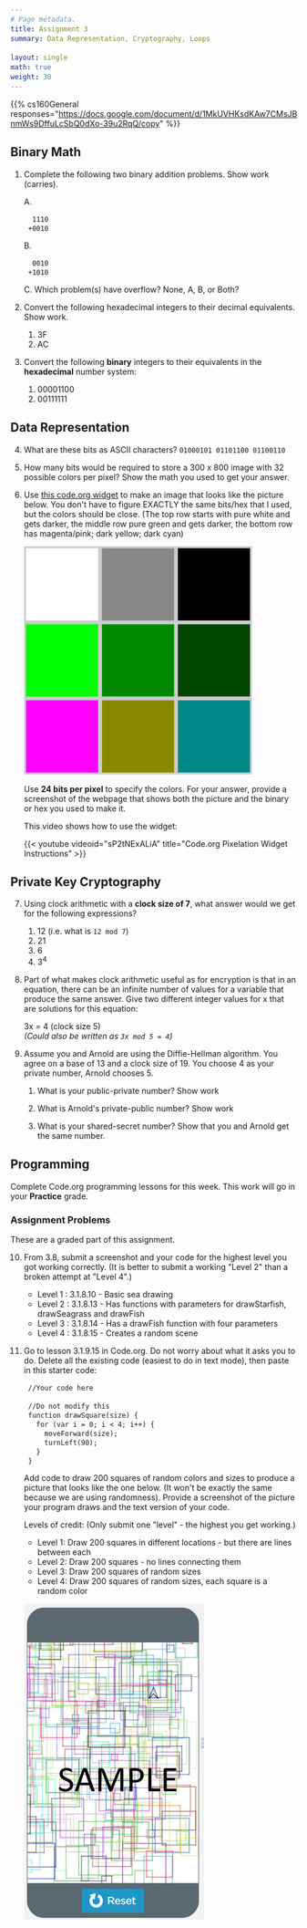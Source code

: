 ```yaml
---
# Page metadata.
title: Assignment 3
summary: Data Representation, Cryptography, Loops

layout: single
math: true
weight: 30
---
```


{{% cs160General responses="https://docs.google.com/document/d/1MkUVHKsdKAw7CMsJBnmWs9DffuLcSbQ0dXo-39u2RqQ/copy" %}}

## Binary Math

1. Complete the following two binary addition problems. Show work (carries).

    A.

         1110
        +0010

    B.

         0010
        +1010

    C. Which problem(s) have overflow? None, A, B, or Both?

1. Convert the following hexadecimal integers to their decimal equivalents.  Show work.
    1. 3F
    1. AC

1. Convert the following **binary** integers to their equivalents in the **hexadecimal** number system:

    1. 00001100
    1. 00111111

## Data Representation

4. What are these bits as ASCII characters? `01000101 01101100 01100110`

1. How many bits would be required to store a 300 x 800 image with 32 possible colors per pixel?
Show the math you used to get your answer.

1. Use [this code.org widget](https://studio.code.org/s/pixelation/stage/5/puzzle/1) to
    make an image that looks like the picture below. You don't have to figure EXACTLY the same
    bits/hex that I used, but the colors should be close. (The top row starts with pure white
    and gets darker, the middle row pure green and gets darker, the bottom row has magenta/pink; dark yellow; dark cyan)

    ![Sample picture](squares.png)

    Use **24 bits per pixel** to specify the colors. For your answer, provide a
    screenshot of the webpage that shows both the picture
    and the binary or hex you used to make it.

    This video shows how to use the widget:

    {{< youtube videoid="sP2tNExALiA" title="Code.org Pixelation Widget Instructions" >}}

## Private Key Cryptography

7. Using clock arithmetic with a **clock size of 7**, what answer would we get for
the following expressions?
    1. 12 (i.e. what is `12 mod 7`)
    2. 21
    3. 6
    4. $3^4$

1. Part of what makes clock arithmetic useful as for encryption is that in an equation, there
can be an infinite number of values for a variable that produce the same answer.
Give two different integer values for x that are solutions for this equation:

    3x = 4 (clock size 5)  
    *(Could also be written as `3x mod 5 = 4`)*

1. Assume you and Arnold are using the Diffie-Hellman algorithm.
You agree on a base of 13 and a clock size of 19.
You choose 4 as your private number, Arnold chooses 5.

    1. What is your public-private number? Show work

    1. What is Arnold's private-public number? Show work

    1. What is your shared-secret number? Show that you and Arnold get the same number.

## Programming

Complete Code.org programming lessons for this week. This work will go in your
**Practice** grade.

### Assignment Problems

These are a graded part of this assignment.

10. From 3.8, submit a screenshot and your code for the highest level you got working correctly.
 (It is better to submit a working "Level 2" than a broken attempt at "Level 4".)

    * Level 1 : 3.1.8.10 - Basic sea drawing
    * Level 2 : 3.1.8.13 - Has functions with parameters for drawStarfish, drawSeagrass and drawFish
    * Level 3 : 3.1.8.14 - Has a drawFish function with four parameters
    * Level 4 : 3.1.8.15 - Creates a random scene

1. Go to lesson 3.1.9.15 in Code.org. Do not worry about what it asks you to do.
Delete all the existing code (easiest to do in text mode), then paste in this starter code:

        //Your code here
        
        //Do not modify this
        function drawSquare(size) {
          for (var i = 0; i < 4; i++) {
            moveForward(size);
            turnLeft(90);
          }
        }

    Add code to draw 200 squares of random colors and sizes to produce a picture that looks
    like the one below. (It won't be exactly the same because we are using randomness).
    Provide a screenshot of the picture your program draws and the text version of your code.

    Levels of credit: (Only submit one "level" - the highest you get working.)

    * Level 1: Draw 200 squares in different locations - but there are lines between each
    * Level 2: Draw 200 squares - no lines connecting them
    * Level 3: Draw 200 squares of random sizes
    * Level 4: Draw 200 squares of random sizes, each square is a random color  
     
    ![Sample picture](random_squares.png)
